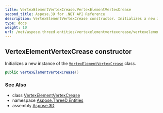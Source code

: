 ```yaml
---
title: VertexElementVertexCrease.VertexElementVertexCrease
second_title: Aspose.3D for .NET API Reference
description: VertexElementVertexCrease constructor. Initializes a new instance of the VertexElementVertexCrease class
type: docs
weight: 10
url: /net/aspose.threed.entities/vertexelementvertexcrease/vertexelementvertexcrease/
---
```

## VertexElementVertexCrease constructor

Initializes a new instance of the [`VertexElementVertexCrease`](../) class.

```csharp
public VertexElementVertexCrease()
```

### See Also

* class [VertexElementVertexCrease](../)
* namespace [Aspose.ThreeD.Entities](../../../aspose.threed.entities/)
* assembly [Aspose.3D](../../../)


